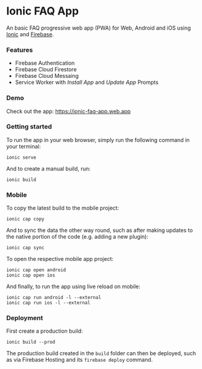 # Ionic FAQ App

An basic FAQ  progressive web app (PWA) for Web, Android and iOS using [Ionic](https://ionicframework.com/)
and [Firebase](https://firebase.google.com/).

### Features
- Firebase Authentication
- Firebase Cloud Firestore
- Firebase Cloud Messaing
- Service Worker with _Install App_ and _Update App_ Prompts

### Demo

Check out the app: https://ionic-faq-app.web.app

### Getting started

To run the app in your web browser, simply run the following command in your terminal:

```
ionic serve
```

And to create a manual build, run:

```
ionic build
```

### Mobile

To copy the latest build to the mobile project:

```
ionic cap copy
```

And to sync the data the other way round, such as after making updates to the native portion of the code (e.g. adding a new plugin):

```
ionic cap sync
```

To open the respective mobile app project:

```
ionic cap open android
ionic cap open ios
```

And finally, to run the app using live reload on mobile:

```
ionic cap run android -l --external
ionic cap run ios -l --external
```

### Deployment

First create a production build:

```
ionic build --prod
```

The production build created in the `build` folder can then be deployed, such as via Firebase Hosting and its `firebase deploy` command.